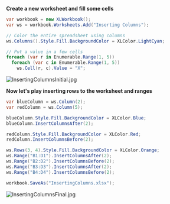 **Create a new worksheet and fill some cells**  
```c#
var workbook = new XLWorkbook();
var ws = workbook.Worksheets.Add("Inserting Columns");

// Color the entire spreadsheet using columns
ws.Columns().Style.Fill.BackgroundColor = XLColor.LightCyan;

// Put a value in a few cells
foreach (var r in Enumerable.Range(1, 5))
  foreach (var c in Enumerable.Range(1, 5))
    ws.Cell(r, c).Value = "X";
```

![InsertingColumnsInitial.jpg](http://download-codeplex.sec.s-msft.com/Download?ProjectName=closedxml&DownloadId=160660 "InsertingColumnsInitial.jpg")  

**Now let's play inserting rows to the worksheet and ranges**  
```c#
var blueColumn = ws.Column(2);
var redColumn = ws.Column(5);

blueColumn.Style.Fill.BackgroundColor = XLColor.Blue;
blueColumn.InsertColumnsAfter(2);

redColumn.Style.Fill.BackgroundColor = XLColor.Red;
redColumn.InsertColumnsBefore(2);

ws.Rows(3, 4).Style.Fill.BackgroundColor = XLColor.Orange;
ws.Range("B1:D1").InsertColumnsAfter(2);
ws.Range("B2:D2").InsertColumnsBefore(2);
ws.Range("B3:D3").InsertColumnsAfter(2);
ws.Range("B4:D4").InsertColumnsBefore(2);

workbook.SaveAs("InsertingColumns.xlsx");
```

![InsertingColumnsFinal.jpg](http://download-codeplex.sec.s-msft.com/Download?ProjectName=closedxml&DownloadId=160661 "InsertingColumnsFinal.jpg")
